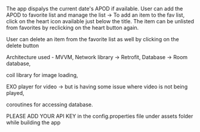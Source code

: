 The app  dispalys the current date's APOD if available.
User can add the APOD to favorite list and manage the list -> To add an item to the fav list, click on the heart icon available just below the title.
The item can be unlisted from favorites by reclicking on the heart button again.

User can delete an item from the favorite list as well by clicking on the delete button

Architecture used - MVVM, 
Network library -> Retrofit, 
Database -> Room database, 

coil library for image loading, 

EXO player for video -> but is having some issue where video is not being played, 

coroutines for accessing database.


PLEASE ADD YOUR API KEY in the config.properties file under assets folder while building the app



